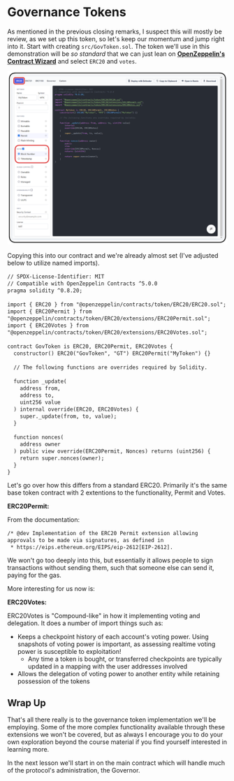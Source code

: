# Governance Tokens

As mentioned in the previous closing remarks, I suspect this will mostly be review, as we set up this token, so let's keep our momentum and jump right into it. Start with creating `src/GovToken.sol`. The token we'll use in this demonstration will be _so standard_ that we can just lean on **[OpenZeppelin's Contract Wizard](https://wizard.openzeppelin.com/)** and select `ERC20` and `votes`.

![OpenZeppelin Contract Wizard](./assets/governance-tokens1.png)

Copying this into our contract and we're already almost set (I've adjusted below to utilize named imports).

```solidity
// SPDX-License-Identifier: MIT
// Compatible with OpenZeppelin Contracts ^5.0.0
pragma solidity ^0.8.20;

import { ERC20 } from "@openzeppelin/contracts/token/ERC20/ERC20.sol";
import { ERC20Permit } from "@openzeppelin/contracts/token/ERC20/extensions/ERC20Permit.sol";
import { ERC20Votes } from "@openzeppelin/contracts/token/ERC20/extensions/ERC20Votes.sol";

contract GovToken is ERC20, ERC20Permit, ERC20Votes {
  constructor() ERC20("GovToken", "GT") ERC20Permit("MyToken") {}

  // The following functions are overrides required by Solidity.

  function _update(
    address from,
    address to,
    uint256 value
  ) internal override(ERC20, ERC20Votes) {
    super._update(from, to, value);
  }

  function nonces(
    address owner
  ) public view override(ERC20Permit, Nonces) returns (uint256) {
    return super.nonces(owner);
  }
}
```

Let's go over how this differs from a standard ERC20. Primarily it's the same base token contract with 2 extentions to the functionality, Permit and Votes.

**ERC20Permit:**

From the documentation:

```solidity
/* @dev Implementation of the ERC20 Permit extension allowing approvals to be made via signatures, as defined in
 * https://eips.ethereum.org/EIPS/eip-2612[EIP-2612].
```

We won't go too deeply into this, but essentially it allows people to sign transactions without sending them, such that someone else can send it, paying for the gas.

More interesting for us now is:

**ERC20Votes:**

ERC20Votes is "Compound-like" in how it implementing voting and delegation. It does a number of import things such as:

- Keeps a checkpoint history of each account's voting power. Using snapshots of voting power is important, as assessing realtime voting power is susceptible to exploitation!
  - Any time a token is bought, or transferred checkpoints are typically updated in a mapping with the user addresses involved
- Allows the delegation of voting power to another entity while retaining possession of the tokens

## Wrap Up

That's all there really is to the governance token implementation we'll be employing. Some of the more complex functionality available through these extensions we won't be covered, but as always I encourage you to do your own exploration beyond the course material if you find yourself interested in learning more.

In the next lesson we'll start in on the main contract which will handle much of the protocol's administration, the Governor.
